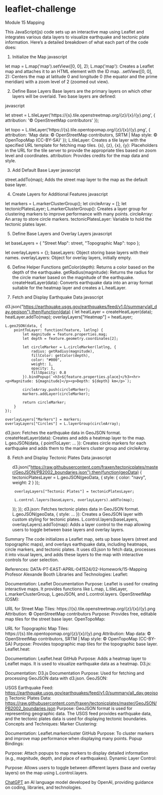# leaflet-challenge
Module 15 Mapping

This JavaScript(js) code sets up an interactive map using Leaflet and integrates various data layers to visualize earthquake and tectonic plate information. Here’s a detailed breakdown of what each part of the code does:

1. Initialize the Map
javascript

let map = L.map('map').setView([0, 0], 2);
L.map('map'): Creates a Leaflet map and attaches it to an HTML element with the ID map.
.setView([0, 0], 2): Centers the map at latitude 0 and longitude 0 (the equator and the prime meridian) with a zoom level of 2 (zoomed out view).

2. Define Base Layers
Base layers are the primary layers on which other layers will be overlaid. Two base layers are defined:

javascript

let street = L.tileLayer('https://{s}.tile.openstreetmap.org/{z}/{x}/{y}.png', {
    attribution: '&copy; OpenStreetMap contributors'
});

let topo = L.tileLayer('https://{s}.tile.opentopomap.org/{z}/{x}/{y}.png', {
    attribution: 'Map data: &copy; OpenStreetMap contributors, SRTM | Map style: &copy; OpenTopoMap (CC-BY-SA)'
});
L.tileLayer: Creates a tile layer with the specified URL template for fetching map tiles.
{s}, {z}, {x}, {y}: Placeholders in the URL for the tile server to provide the appropriate tiles based on zoom level and coordinates.
attribution: Provides credits for the map data and style.

3. Add Default Base Layer
javascript

street.addTo(map);
Adds the street map layer to the map as the default base layer.

4. Create Layers for Additional Features
javascript

let markers = L.markerClusterGroup();
let circleArray = [];
let tectonicPlatesLayer;
L.markerClusterGroup(): Creates a layer group for clustering markers to improve performance with many points.
circleArray: An array to store circle markers.
tectonicPlatesLayer: Variable to hold the tectonic plates layer.

5. Define Base Layers and Overlay Layers
javascript

let baseLayers = {
    "Street Map": street,
    "Topographic Map": topo
};

let overlayLayers = {};
baseLayers: Object storing base layers with their names.
overlayLayers: Object for overlay layers, initially empty.

6. Define Helper Functions
getColor(depth): Returns a color based on the depth of the earthquake.
getRadius(magnitude): Returns the radius for the circle marker based on the magnitude of the earthquake.
createHeatLayer(data): Converts earthquake data into an array format suitable for the heatmap layer and creates a L.heatLayer.

7. Fetch and Display Earthquake Data
javascript

d3.json("https://earthquake.usgs.gov/earthquakes/feed/v1.0/summary/all_day.geojson").then(function(data) {
    let heatLayer = createHeatLayer(data);
    heatLayer.addTo(map);
    overlayLayers["Heatmap"] = heatLayer;
    
    L.geoJSON(data, {
        pointToLayer: function(feature, latlng) {
            let magnitude = feature.properties.mag;
            let depth = feature.geometry.coordinates[2];
            
            let circleMarker = L.circleMarker(latlng, {
                radius: getRadius(magnitude),
                fillColor: getColor(depth),
                color: "#000",
                weight: 1,
                opacity: 1,
                fillOpacity: 0.8
            }).bindPopup(`<h3>${feature.properties.place}</h3><hr><p>Magnitude: ${magnitude}</p><p>Depth: ${depth} km</p>`);
            
            circleArray.push(circleMarker);
            markers.addLayer(circleMarker);

            return circleMarker;
        }
    });

    overlayLayers["Markers"] = markers;
    overlayLayers["Circles"] = L.layerGroup(circleArray);
d3.json: Fetches the earthquake data in GeoJSON format.
createHeatLayer(data): Creates and adds a heatmap layer to the map.
L.geoJSON(data, { pointToLayer: ... }): Creates circle markers for each earthquake and adds them to the markers cluster group and circleArray.

8. Fetch and Display Tectonic Plates Data
javascript

    d3.json("https://raw.githubusercontent.com/fraxen/tectonicplates/master/GeoJSON/PB2002_boundaries.json").then(function(geoData) {
        tectonicPlatesLayer = L.geoJSON(geoData, {
            style: {
                color: "navy",
                weight: 2
            }
        });

        overlayLayers["Tectonic Plates"] = tectonicPlatesLayer;

        L.control.layers(baseLayers, overlayLayers).addTo(map);
    });
});
d3.json: Fetches tectonic plates data in GeoJSON format.
L.geoJSON(geoData, { style: ... }): Creates a GeoJSON layer with custom styling for tectonic plates.
L.control.layers(baseLayers, overlayLayers).addTo(map): Adds a layer control to the map allowing users to toggle between base layers and overlay layers.

Summary
The code initializes a Leaflet map, sets up base layers (street and topographic maps), and overlays earthquake data, including heatmaps, circle markers, and tectonic plates. It uses d3.json to fetch data, processes it into visual layers, and adds these layers to the map with interactive controls for user selection.

References:
DATA-PT-EAST-APRIL-041524/02-Homework/15-Mapping Profesor Alexande Booth
Libraries and Technologies:
Leaflet:

Documentation: Leaflet Documentation
Purpose: Leaflet is used for creating interactive maps. It provides functions like L.map, L.tileLayer, L.markerClusterGroup, L.geoJSON, and L.control.layers.
OpenStreetMap (OSM):

URL for Street Map Tiles: https://{s}.tile.openstreetmap.org/{z}/{x}/{y}.png
Attribution: &copy; OpenStreetMap contributors
Purpose: Provides free, editable map tiles for the street base layer.
OpenTopoMap:

URL for Topographic Map Tiles: https://{s}.tile.opentopomap.org/{z}/{x}/{y}.png
Attribution: Map data: &copy; OpenStreetMap contributors, SRTM | Map style: &copy; OpenTopoMap (CC-BY-SA)
Purpose: Provides topographic map tiles for the topographic base layer.
Leaflet.heat:

Documentation: Leaflet.heat GitHub
Purpose: Adds a heatmap layer to Leaflet maps. It is used to visualize earthquake data as a heatmap.
D3.js:

Documentation: D3.js Documentation
Purpose: Used for fetching and processing GeoJSON data with d3.json.
GeoJSON:

USGS Earthquake Feed: https://earthquake.usgs.gov/earthquakes/feed/v1.0/summary/all_day.geojson
Tectonic Plates Data: https://raw.githubusercontent.com/fraxen/tectonicplates/master/GeoJSON/PB2002_boundaries.json
Purpose: GeoJSON format is used for representing geographic data. The USGS feed provides earthquake data, and the tectonic plates data is used for displaying tectonic boundaries.
Concepts and Techniques:
Marker Clustering:

Documentation: Leaflet.markercluster GitHub
Purpose: To cluster markers and improve map performance when displaying many points.
Popup Bindings:

Purpose: Attach popups to map markers to display detailed information (e.g., magnitude, depth, and place of earthquakes).
Dynamic Layer Control:

Purpose: Allows users to toggle between different layers (base and overlay layers) on the map using L.control.layers.


[ChatGPT](https://chatgpt.com/) an AI language model developed by OpenAI, providing guidance on coding, libraries, and technologies.
